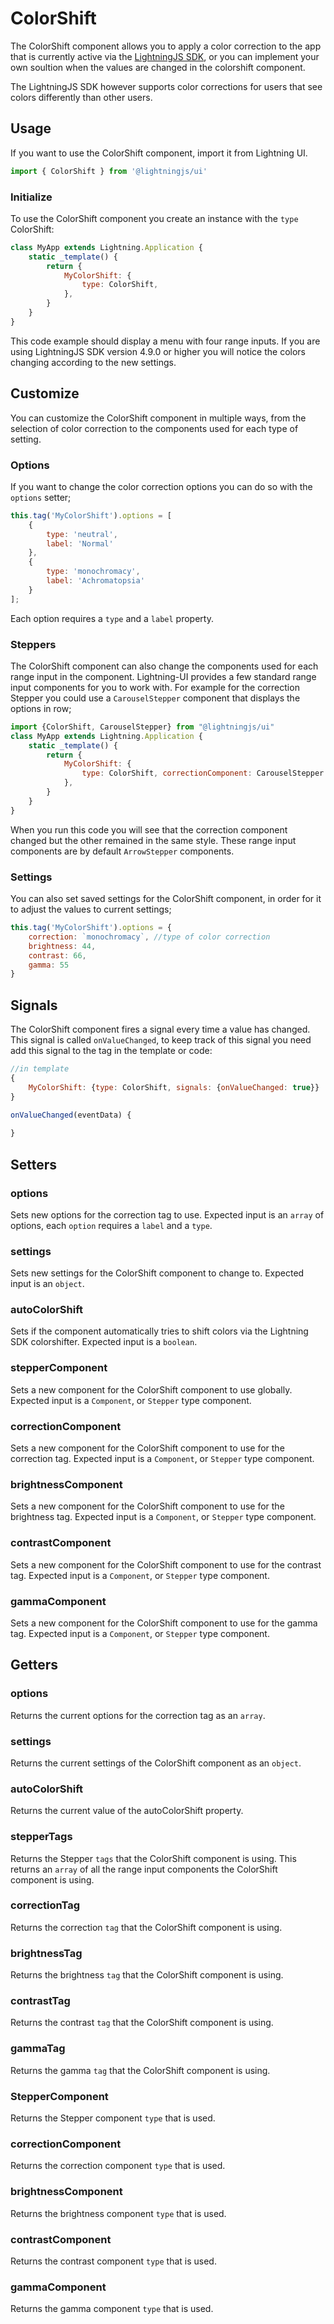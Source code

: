 # ColorShift

The ColorShift component allows you to apply a color correction to the app that is currently active via the [LightningJS SDK](https://github.com/rdkcentral/Lightning-SDK), or you can implement your own soultion when the values are changed in the colorshift component.

The LightningJS SDK however supports color corrections for users that see colors differently than other users.

## Usage

If you want to use the ColorShift component, import it from Lightning UI.

```js
import { ColorShift } from '@lightningjs/ui'
```

### Initialize

To use the ColorShift component you create an instance with the `type` ColorShift:

```js
class MyApp extends Lightning.Application {
    static _template() {
        return {
            MyColorShift: {
                type: ColorShift,
            },
        }
    }
}
```

This code example should display a menu with four range inputs. If you are using LightningJS SDK version 4.9.0 or higher you will notice the colors changing according to the new settings.

## Customize

You can customize the ColorShift component in multiple ways, from the selection of color correction to the components used for each type of setting.

### Options

If you want to change the color correction options you can do so with the `options` setter;

```js
this.tag('MyColorShift').options = [
    {   
        type: 'neutral',
        label: 'Normal'
    },
    {
        type: 'monochromacy',
        label: 'Achromatopsia'
    }
];
```

Each option requires a `type` and a `label` property.


### Steppers

The ColorShift component can also change the components used for each range input in the component. Lightning-UI provides a few standard range input components for you to work with. For example for the correction Stepper you could use a `CarouselStepper` component that displays the options in row;

```js
import {ColorShift, CarouselStepper} from "@lightningjs/ui"
class MyApp extends Lightning.Application {
    static _template() {
        return {
            MyColorShift: {
                type: ColorShift, correctionComponent: CarouselStepper
            },
        }
    }
}
```

When you run this code you will see that the correction component changed but the other remained in the same style. These range input components are by default `ArrowStepper` components.


### Settings

You can also set saved settings for the ColorShift component, in order for it to adjust the values to current settings;

```js
this.tag('MyColorShift').options = {
    correction: `monochromacy`, //type of color correction
    brightness: 44,
    contrast: 66,
    gamma: 55
}
```

## Signals
The ColorShift component fires a signal every time a value has changed. This signal is called `onValueChanged`, to keep track of this signal you need add this signal to the tag in the template or code:

```js
//in template
{
    MyColorShift: {type: ColorShift, signals: {onValueChanged: true}}
}

onValueChanged(eventData) {
    
}
```

## Setters

### options
Sets new options for the correction tag to use. Expected input is an `array` of options, each `option` requires a `label` and a `type`.

### settings
Sets new settings for the ColorShift component to change to. Expected input is an `object`.

### autoColorShift
Sets if the component automatically tries to shift colors via the Lightning SDK colorshifter. Expected input is a `boolean`.

### stepperComponent
Sets a new component for the ColorShift component to use globally. Expected input is a `Component`, or `Stepper` type component.

### correctionComponent
Sets a new component for the ColorShift component to use for the correction tag. Expected input is a `Component`, or `Stepper` type component.

### brightnessComponent
Sets a new component for the ColorShift component to use for the brightness tag. Expected input is a `Component`, or `Stepper` type component.

### contrastComponent
Sets a new component for the ColorShift component to use for the contrast tag. Expected input is a `Component`, or `Stepper` type component.

### gammaComponent
Sets a new component for the ColorShift component to use for the gamma tag. Expected input is a `Component`, or `Stepper` type component.

## Getters

### options
Returns the current options for the correction tag as an `array`.

### settings
Returns the current settings of the ColorShift component as an `object`.

### autoColorShift
Returns the current value of the autoColorShift property.

### stepperTags
Returns the Stepper `tags` that the ColorShift component is using. This returns an `array` of all the range input components the ColorShift component is using.

### correctionTag
Returns the correction `tag` that the ColorShift component is using.

### brightnessTag
Returns the brightness `tag` that the ColorShift component is using.

### contrastTag
Returns the contrast `tag` that the ColorShift component is using.

### gammaTag
Returns the gamma `tag` that the ColorShift component is using.

### StepperComponent
Returns the Stepper component `type` that is used.

### correctionComponent
Returns the correction component `type` that is used.

### brightnessComponent
Returns the brightness component `type` that is used.

### contrastComponent
Returns the contrast component `type` that is used.

### gammaComponent
Returns the gamma component `type` that is used.


